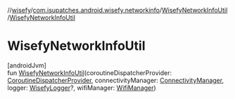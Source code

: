 //[wisefy](../../../index.md)/[com.isupatches.android.wisefy.networkinfo](../index.md)/[WisefyNetworkInfoUtil](index.md)/[WisefyNetworkInfoUtil](-wisefy-network-info-util.md)

# WisefyNetworkInfoUtil

[androidJvm]\
fun [WisefyNetworkInfoUtil](-wisefy-network-info-util.md)(coroutineDispatcherProvider: [CoroutineDispatcherProvider](../../com.isupatches.android.wisefy.util.coroutines/-coroutine-dispatcher-provider/index.md), connectivityManager: [ConnectivityManager](https://developer.android.com/reference/kotlin/android/net/ConnectivityManager.html), logger: [WisefyLogger](../../com.isupatches.android.wisefy.shared.logging/-wisefy-logger/index.md)?, wifiManager: [WifiManager](https://developer.android.com/reference/kotlin/android/net/wifi/WifiManager.html))
